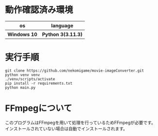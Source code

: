 # 動作確認済み環境  
<table>
  <tr>
    <th>os</th>
    <th>language</th>
  </tr>
  <tr>
    <th>Windows 10</th>
    <th>Python 3(3.11.3)</th>
  </tr>
</table>

# 実行手順  

```
git clone https://github.com/nekomigame/movie-imageConverter.git
python venv venv
./venv/scripts/activate
pip install -r requirements.txt
python main.py
```

# FFmpegについて
このプログラムはFFmpegを用いて処理を行っているためFFmpegが必要です。  
インストールされていない場合は自動でインストールされます。
